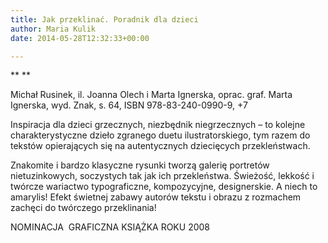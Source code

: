 ```yaml
---
title: Jak przeklinać. Poradnik dla dzieci
author: Maria Kulik
date: 2014-05-28T12:32:33+00:00

---
```

** **

Michał Rusinek, il. Joanna Olech i Marta Ignerska, oprac. graf. Marta Ignerska, wyd. Znak, s. 64, ISBN 978-83-240-0990-9, +7

Inspiracja dla dzieci grzecznych, niezbędnik niegrzecznych – to kolejne charakterystyczne dzieło zgranego duetu ilustratorskiego, tym razem do tekstów opierających się na autentycznych dziecięcych przekleństwach.

Znakomite i bardzo klasyczne rysunki tworzą galerię portretów nietuzinkowych, soczystych tak jak ich przekleństwa. Świeżość, lekkość i twórcze wariactwo typograficzne, kompozycyjne, designerskie. A niech to amarylis! Efekt świetnej zabawy autorów tekstu i obrazu z rozmachem zachęci do twórczego przeklinania!

NOMINACJA  GRAFICZNA KSIĄŻKA ROKU 2008

 
